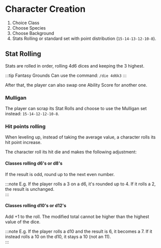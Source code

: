 # Character Creation

1. Choice Class
2. Choose Species
3. Choose Background
4. Stats Rolling or standard set with point distribution (`15-14-13-12-10-8`).

## Stat Rolling

Stats are rolled in order, rolling 4d6 dices and keeping the 3 highest.

:::tip Fantasy Grounds
Can use the command: `/die 4d6k3` 
:::

After that, the player can also swap one Ability Score for another one.  

### Mulligan

The player can scrap its Stat Rolls and choose to use the Mulligan set instead: `15-14-12-12-10-8`.


### Hit points rolling

When leveling up, instead of taking the average value, a character rolls its hit point increase.  

The character roll its hit die and makes the following adjustment:  

#### Classes rolling d6's or d8's 

If the result is odd, round up to the next even number.

:::note
E.g. If the player rolls a 3 on a d6, it's rounded up to 4. If it rolls a 2, the result is unchanged.  
:::

#### Classes rolling d10's or d12's 

Add +1 to the roll. The modified total cannot be higher than the highest value of the dice.

:::note
E.g. If the player rolls a d10 and the result is 6, it becomes a 7. If it instead rolls a 10 on the d10, it stays a 10 (not an 11).  
:::

